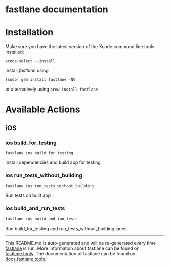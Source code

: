 fastlane documentation
================
# Installation

Make sure you have the latest version of the Xcode command line tools installed:

```
xcode-select --install
```

Install _fastlane_ using
```
[sudo] gem install fastlane -NV
```
or alternatively using `brew install fastlane`

# Available Actions
## iOS
### ios build_for_testing
```
fastlane ios build_for_testing
```
Install dependencies and build app for testing
### ios run_tests_without_building
```
fastlane ios run_tests_without_building
```
Run tests on built app
### ios build_and_run_tests
```
fastlane ios build_and_run_tests
```
Run build_for_testing and run_tests_without_building lanes

----

This README.md is auto-generated and will be re-generated every time [fastlane](https://fastlane.tools) is run.
More information about fastlane can be found on [fastlane.tools](https://fastlane.tools).
The documentation of fastlane can be found on [docs.fastlane.tools](https://docs.fastlane.tools).
